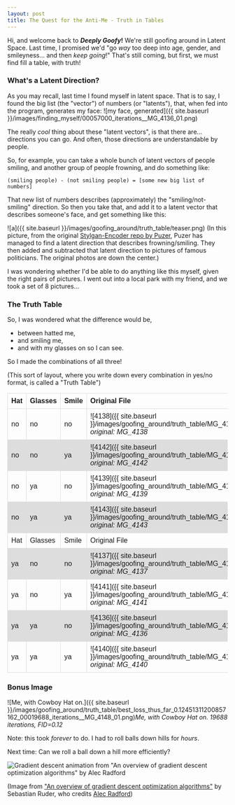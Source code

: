 ```yaml
---
layout: post
title: The Quest for the Anti-Me - Truth in Tables
---
```

Hi, and welcome back to **_Deeply Goofy_!**
We're still goofing around in Latent Space. Last time, I promised we'd "go _way_ too deep into age, gender, and smileyness... and then _keep going_!" That's still coming, but first, we must find fill a table, with truth!

### What's a Latent Direction?
As you may recall, last time I found myself in latent space. That is to say, I found the big list (the "vector") of numbers (or "latents"), that, when fed into the program, generates my face:
![my face, generated]({{ site.baseurl }}/images/finding_myself/00057000_iterations__MG_4136_01.png)

The really _cool_ thing about these "latent vectors", is that there are... directions you can go. And often, those directions are understandable by people.

So, for example, you can take a whole bunch of latent vectors of people smiling, and another group of people frowning, and do something like:

`(smiling people) - (not smiling people) = [some new big list of numbers]`

That new list of numbers describes (approximately) the "smiling/not-smiling" direction. So then you take that, and add it to a latent vector that describes someone's face, and get something like this:

![a]({{ site.baseurl }}/images/goofing_around/truth_table/teaser.png)
(In this picture, from the original [Stylgan-Encoder repo by Puzer](https://github.com/Puzer/stylegan-encoder), Puzer has managed to find a latent direction that describes frowning/smiling. They then added and subtracted that latent direction to pictures of famous politicians. The original photos are down the center.)

I was wondering whether I'd be able to do anything like this myself, given the right pairs of pictures. I went out into a local park with my friend, and we took a set of 8 pictures...

### The Truth Table
So, I was wondered what the difference would be, 
* between hatted me, 
* and smiling me, 
* and with my glasses on so I can see. 

So I made the combinations of all three! 

(This sort of layout, where you write down every combination in yes/no format, is called a "Truth Table")

| Hat 	| Glasses 	| Smile 	| Original File 	| Generated after a While 	|
|-----	|---------	|-------	|------	|-------	|
|no  	|no      	|no    	| ![4138]({{ site.baseurl }}/images/goofing_around/truth_table/MG_4138_01.png)*Aligned original: MG_4138* 	| ![4138]({{ site.baseurl }}/images/goofing_around/truth_table/00004500_iterations__MG_4138_01.png)*4500 iterations, FID=0.12*  	|
|no  	|no      	|ya    	| ![4142]({{ site.baseurl }}/images/goofing_around/truth_table/MG_4142_01.png)*Aligned original: MG_4142*    | ![4142]({{ site.baseurl }}/images/goofing_around/truth_table/00003600_iterations__MG_4142_01.png)*3600 iterations, FID=0.14*  	|
|no  	|ya      	|no    	| ![4139]({{ site.baseurl }}/images/goofing_around/truth_table/MG_4139_01.png)*Aligned original: MG_4139*  	| ![4139]({{ site.baseurl }}/images/goofing_around/truth_table/00009868_iterations_best_loss_thus_far_0.0915113165974617__MG_4139_01.png)*9868 iterations, FID=0.09*  	|
|no  	|ya      	|ya    	| ![4143]({{ site.baseurl }}/images/goofing_around/truth_table/MG_4143_01.png)*Aligned original: MG_4143*  	| ![4143]({{ site.baseurl }}/images/goofing_around/truth_table/00011400_iterations__MG_4143_01.png)*11400 iterations, FID=0.13*  	|
| Hat 	| Glasses 	| Smile 	| Original File 	| Generated after a While 	|
|ya  	|no      	|no    	| ![4137]({{ site.baseurl }}/images/goofing_around/truth_table/MG_4137_01.png)*Aligned original: MG_4137*  	| ![4137]({{ site.baseurl }}/images/goofing_around/truth_table/00001500_iterations__MG_4137_01.png)*1500 iterations, FID=0.19*  	|
|ya  	|no      	|ya    	| ![4141]({{ site.baseurl }}/images/goofing_around/truth_table/MG_4141_01.png)*Aligned original: MG_4141*  	| ![4141]({{ site.baseurl }}/images/goofing_around/truth_table/00013000_iterations__MG_4141_01.png)*13000 iterations, FID=0.08*  	|
|ya  	|ya      	|no    	| ![4136]({{ site.baseurl }}/images/goofing_around/truth_table/MG_4136_01.png)*Aligned original: MG_4136*  	| ![4136]({{ site.baseurl }}/images/goofing_around/truth_table/00057000_iterations__MG_4136_01.png)*57000 iterations, FID<0.05*  	|
|ya  	|ya      	|ya    	| ![4140]({{ site.baseurl }}/images/goofing_around/truth_table/MG_4140_01.png)*Aligned original: MG_4140*  	| ![4140]({{ site.baseurl }}/images/goofing_around/truth_table/00012000_iterations__MG_4140_01.png)*12000 iterations, FID<0.16*  	|


### Bonus Image
![Me, with Cowboy Hat on.]({{ site.baseurl }}/images/goofing_around/truth_table/best_loss_thus_far_0.12451311200857162_00019688_iterations__MG_4148_01.png)*Me, with Cowboy Hat on. 19688 iterations, FID=0.12* 


Note: this took _forever_ to do. I had to roll balls down hills for _hours_.

Next time: Can we roll a ball down a hill more efficiently?

![Gradient descent animation from "An overview of gradient descent optimization algorithms" by Alec Radford](http://ruder.io/content/images/2016/09/saddle_point_evaluation_optimizers.gif)


(Image from ["An overview of gradient descent optimization algorithms"](http://ruder.io/optimizing-gradient-descent/index.html) by Sebastian Ruder, who credits [Alec Radford](https://twitter.com/alecrad))

<!-- No idea why this works, and nothing else does, but now I have a table so yay? -->
<style>
table {
  font-family: arial, sans-serif;
  border-collapse: collapse;
  width: 100%;
}

td, th {
  border: 1px solid #dddddd;
  text-align: left;
  padding: 8px;
}

tr:nth-child(even) {
  background-color: #dddddd;
}
</style>
